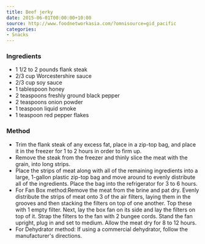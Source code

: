```yaml
---
title: Beef jerky
date: 2015-06-01T00:00:00+10:00
source: http://www.foodnetworkasia.com/?omnisource=gid_pacific
categories:
- Snacks
---
```










### Ingredients

* 1 1/2 to 2 pounds flank steak
* 2/3 cup Worcestershire sauce
* 2/3 cup soy sauce
* 1 tablespoon honey
* 2 teaspoons freshly ground black pepper
* 2 teaspoons onion powder
* 1 teaspoon liquid smoke
* 1 teaspoon red pepper flakes

### Method

* Trim the flank steak of any excess fat, place in a zip-top bag, and place it in the freezer for 1 to 2 hours in order to firm up.
* Remove the steak from the freezer and thinly slice the meat with the grain, into long strips.
* Place the strips of meat along with all of the remaining ingredients into a large, 1-gallon plastic zip-top bag and move around to evenly distribute all of the ingredients. Place the bag into the refrigerator for 3 to 6 hours.
* For Fan Box method:Remove the meat from the brine and pat dry. Evenly distribute the strips of meat onto 3 of the air filters, laying them in the grooves and then stacking the filters on top of one another. Top these with 1 empty filter. Next, lay the box fan on its side and lay the filters on top of it. Strap the filters to the fan with 2 bungee cords. Stand the fan upright, plug in and set to medium. Allow the meat dry for 8 to 12 hours. 
* For Dehydrator method: If using a commercial dehydrator, follow the manufacturer's directions.
